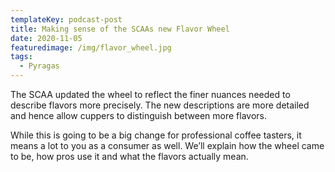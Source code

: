 ```yaml
---
templateKey: podcast-post
title: Making sense of the SCAAs new Flavor Wheel
date: 2020-11-05
featuredimage: /img/flavor_wheel.jpg
tags:
  - Pyragas
---
```

The SCAA updated the wheel to reflect the finer nuances needed to describe flavors more precisely. The new descriptions are more detailed and hence allow cuppers to distinguish between more flavors.

While this is going to be a big change for professional coffee tasters, it means a lot to you as a consumer as well. We’ll explain how the wheel came to be, how pros use it and what the flavors actually mean.